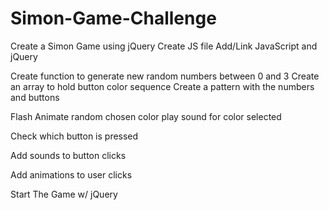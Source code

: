 # Simon-Game-Challenge

Create a Simon Game using jQuery
Create JS file
Add/Link JavaScript and jQuery

Create function to generate new random numbers between 0 and 3
Create an array to hold button color sequence
Create a pattern with the numbers and buttons

Flash Animate random chosen color
play sound for color selected

Check which button is pressed

Add sounds to button clicks

Add animations to user clicks

Start The Game w/ jQuery
